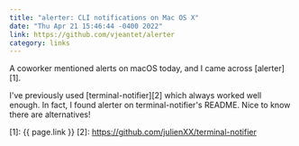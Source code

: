 ```yaml
---
title: "alerter: CLI notifications on Mac OS X"
date: "Thu Apr 21 15:46:44 -0400 2022"
link: https://github.com/vjeantet/alerter
category: links
---
```


A coworker mentioned alerts on macOS today, and I came across [alerter][1].

I've previously used [terminal-notifier][2] which always worked well enough.
In fact, I found alerter on terminal-notifier's README. Nice to know there are
alternatives!

[1]: {{ page.link }}
[2]: https://github.com/julienXX/terminal-notifier
